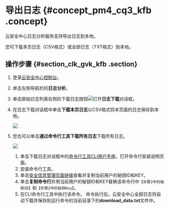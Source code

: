 # 导出日志 {#concept_pm4_cq3_kfb .concept}

云安全中心日志分析服务支持导出日志到本地。

您可下载本页日志（CSV格式）或全部日志（TXT格式）到本地。

## 操作步骤 {#section_clk_gvk_kfb .section}

1.  登录[云安全中心控制台](https://yundun.console.aliyun.com/?p=sas)。
2.  单击左侧导航栏的**日志分析**。
3.  单击原始日志列表右侧的下载日志按钮![](http://static-aliyun-doc.oss-cn-hangzhou.aliyuncs.com/assets/img/22734/155301470213508_zh-CN.png)打开**日志下载**对话框。
4.  在日志下载对话框中单击**下载本页日志**以CSV格式将本页面的日志保存到本地。

    ![](http://static-aliyun-doc.oss-cn-hangzhou.aliyuncs.com/assets/img/22734/155301470237902_zh-CN.png)

5.  您也可以单击**通过命令行工具下载所有日志**下载所有日志。

    ![](http://static-aliyun-doc.oss-cn-hangzhou.aliyuncs.com/assets/img/22734/155301470213509_zh-CN.png)

    1.  单击下载日志对话框中的[命令行工具CLI用户手册](https://aliyun-log-cli.readthedocs.io/en/latest/README_CN.html?spm=5176.10560872.0.0.19b234c002pySx#安装)，打开命令行安装说明页面。
    2.  安装命令行工具。
    3.  单击[安全信息管理页面链接](https://usercenter.console.aliyun.com/?spm=5176.10560872.0.0.19b234c002pySx#/manage/ak)查看并复制当前用户的秘钥ID和KEY。
    4.  单击**复制命令行**并用当前用户的秘钥ID和KEY替换该命令行中`【步骤2中的秘钥ID】`和`【步骤2中的秘钥Key】`。
    5.  在CLI命令行工具中执行该命令。
    命令执行后，云安全中心全部日志将自动下载并保存到运行命令的当前目录下的**download\_data.txt**文件中。


